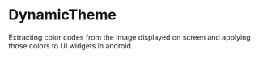 # DynamicTheme
Extracting color codes from the image displayed on screen and applying those colors to UI widgets in android.
